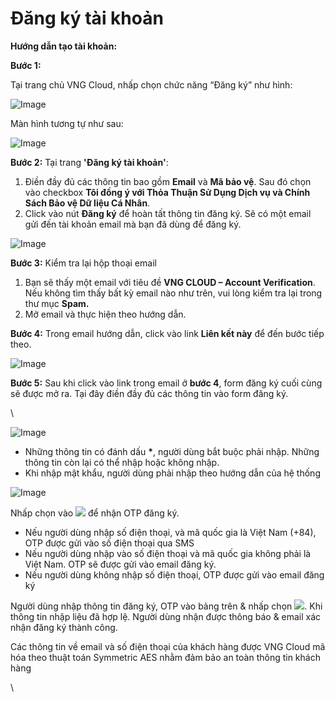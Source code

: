 # Đăng ký tài khoản

**Hướng dẫn tạo tài khoản:**

**Bước 1:**

Tại trang chủ VNG Cloud, nhấp chọn chức năng “Đăng ký” như hình:

![Image](https://github.com/vngcloud/docs/blob/main/Vietnamese/.gitbook/assets/image%20(178).png?raw=true)

Màn hình tương tự như sau:

![Image](https://github.com/vngcloud/docs/blob/main/Vietnamese/.gitbook/assets/image%20(179).png?raw=true)

**Bước 2:** Tại trang **'Đăng ký tài khoản'**:

1. Điền đầy đủ các thông tin bao gồm **Email** và **Mã bảo vệ**. Sau đó chọn vào checkbox **Tôi đồng ý với Thỏa Thuận Sử Dụng Dịch vụ và  Chính Sách Bảo vệ Dữ liệu Cá Nhân**.
2. Click vào nút **Đăng ký** để hoàn tất thông tin đăng ký. Sẽ có một email gửi đến tài khoản email mà bạn đã dùng để đăng ký.

![Image](https://github.com/vngcloud/docs/blob/main/Vietnamese/.gitbook/assets/image%20(180).png?raw=true)

**Bước 3:** Kiểm tra lại hộp thoại email

1. Bạn sẽ thấy một email với tiêu đề **VNG CLOUD – Account Verification**. Nếu không tìm thấy bất kỳ email nào như trên, vui lòng kiểm tra lại trong thư mục **Spam.**
2. Mở email và thực hiện theo hướng dẫn.

**Bước 4:** Trong email hướng dẫn, click vào link **Liên kết này** để đến bước tiếp theo.

![Image](https://github.com/vngcloud/docs/blob/main/Vietnamese/.gitbook/assets/image%20(181).png?raw=true)

**Bước 5:** Sau khi click vào link trong email ở **bước 4**, form đăng ký cuối cùng sẽ được mở ra. Tại đây điền đầy đủ các thông tin vào form đăng ký.

\


![Image](https://github.com/vngcloud/docs/blob/main/Vietnamese/.gitbook/assets/image%20(182).png?raw=true)

* Những thông tin có đánh dấu **\***, người dùng bắt buộc phải nhập. Những thông tin còn lại có thể nhập hoặc không nhập.
* Khi nhập mật khẩu, người dùng phải nhập theo hướng dẫn của hệ thống

![Image](https://github.com/vngcloud/docs/blob/main/Vietnamese/.gitbook/assets/image%20(183).png?raw=true)

Nhấp chọn vào ![](https://github.com/vngcloud/docs/blob/main/Vietnamese/.gitbook/assets/image%20(184).png?raw=true) để nhận OTP đăng ký.

* Nếu người dùng nhập số điện thoại, và mã quốc gia là Việt Nam (+84), OTP được gửi vào số điện  thoại qua SMS
* Nếu người dùng nhập vào số điện thoại và mã quốc gia không phải là Việt Nam. OTP sẽ được gửi vào email đăng ký.
* Nếu người dùng không nhập số điện thoại, OTP được gửi vào email đăng ký

Người dùng nhập thông tin đăng ký, OTP vào bảng trên & nhấp chọn ![](https://github.com/vngcloud/docs/blob/main/Vietnamese/.gitbook/assets/image%20(185).png?raw=true). Khi thông tin nhập liệu đã hợp lệ. Người dùng nhận được thông báo & email xác nhận đăng ký thành công.

Các thông tin về email và số điện thoại của khách hàng được VNG Cloud mã hóa theo thuật toán Symmetric AES nhằm đảm bảo an toàn thông tin khách hàng

\
